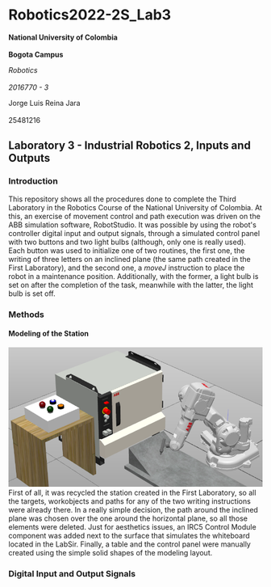 # Robotics2022-2S_Lab3
  **National University of Colombia**<br/>  
  **Bogota Campus**

  _Robotics_<br/>  
  _2016770 - 3_  

  Jorge Luis Reina Jara<br/>  
  25481216

## Laboratory 3 - Industrial Robotics 2, Inputs and Outputs

### Introduction
This repository shows all the procedures done to complete the Third Laboratory in the Robotics Course of the National University of Colombia. At this, an exercise of movement control and path execution was driven on the ABB simulation software, RobotStudio. It was possible by using the robot's controller digital input and output signals, through a simulated control panel with two buttons and two light bulbs (although, only one is really used). Each button was used to initialize one of two routines, the first one, the writing of three letters on an inclined plane (the same path created in the First Laboratory), and the second one, a _moveJ_ instruction to place the robot in a maintenance position. Additionally, with the former, a light bulb is set on after the completion of the task, meanwhile with the latter, the light bulb is set off.

### Methods
#### Modeling of the Station
![This is an image](/assets/StationOverview.png)
First of all, it was recycled the station created in the First Laboratory, so all the targets, workobjects and paths for any of the two writing instructions were already there. In a really simple decision, the path around the inclined plane was chosen over the one around the horizontal plane, so all those elements were deleted. Just for aesthetics issues, an IRC5 Control Module component was added next to the surface that simulates the whiteboard located in the LabSir. Finally, a table and the control panel were manually created using the simple solid shapes of the modeling layout.

### Digital Input and Output Signals


